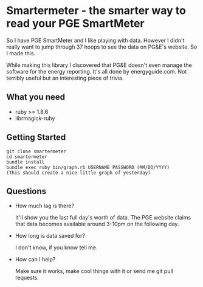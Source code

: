 Smartermeter - the smarter way to read your PGE SmartMeter
=========================================================

So I have PGE SmartMeter and I like playing with data. However I didn't really
want to jump through 37 hoops to see the data on PG&E's website. So I made
this.

While making this library I discovered that PG&E doesn't even manage the
software for the energy reporting. It's all done by energyguide.com. Not
terribly useful but an interesting piece of trivia.

What you need
-------------

* ruby >= 1.8.6
* librmagick-ruby

Getting Started
---------------

    git clone smartermeter
    cd smartermeter
    bundle install
    bundle exec ruby bin/graph.rb USERNAME PASSWORD (MM/DD/YYYY)
    (This should create a nice little graph of yesterday)

Questions
---------

* How much lag is there?

  It'll show you the last full day's worth of data. The PGE website claims that
  data becomes available around 3-10pm on the following day.

* How long is data saved for?

  I don't know, if you know tell me.

* How can I help?

  Make sure it works, make cool things with it or send me git pull requests.
